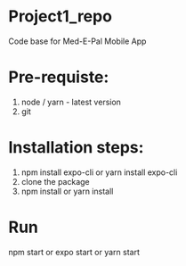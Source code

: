 # Project1_repo
  Code base for Med-E-Pal Mobile App

# Pre-requiste:
  1. node / yarn - latest version
  2. git

# Installation steps:
  1. npm install expo-cli   or   yarn install expo-cli
  2. clone the package
  3. npm install      or      yarn install

# Run
  npm start or expo start or yarn start
